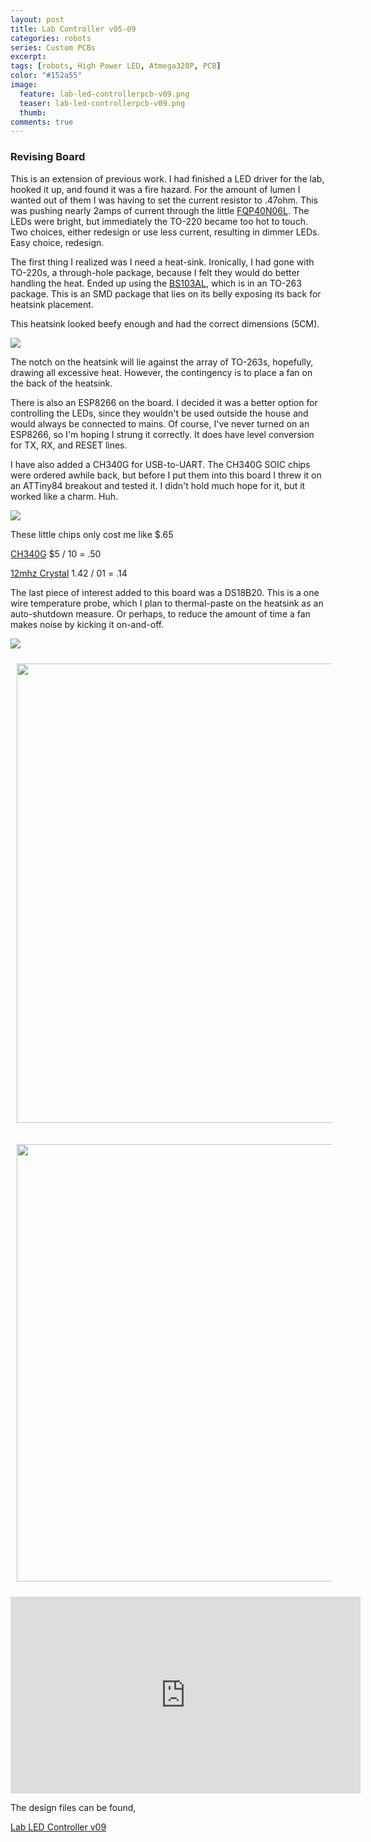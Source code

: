 ```yaml
---
layout: post
title: Lab Controller v05-09
categories: robots
series: Custom PCBs
excerpt:
tags: [robots, High Power LED, Atmega328P, PCB]
color: "#152a55"
image:
  feature: lab-led-controllerpcb-v09.png
  teaser: lab-led-controllerpcb-v09.png
  thumb:
comments: true
---
```


### Revising Board

This is an extension of previous work.  I had finished a LED driver for the lab, hooked it up, and found it was a fire hazard.  For the amount of lumen I wanted out of them I was having to set the current resistor to .47ohm.  This was pushing nearly 2amps of current through the little [FQP40N06L](http://https//www.fairchildsemi.com/datasheets/FQ/FQP30N06L.pdf).  The LEDs were bright, but immediately the TO-220 became too hot to touch.  Two choices, either redesign or use less current, resulting in dimmer LEDs.  Easy choice, redesign.

The first thing I realized was I need a heat-sink.  Ironically, I had gone with TO-220s, a through-hole package, because I felt they would do better handling the heat.  Ended up using the [BS103AL](http://pccomponents.com/datasheets/INF-BUZ103AL.PDF), which is in an TO-263 package.  This is an SMD package that lies on its belly exposing its back for heatsink placement.

This heatsink looked beefy enough and had the correct dimensions (5CM).

![](https://img.fasttechcdn.com/135/1351906/1351906-3.jpg)

The notch on the heatsink will lie against the array of TO-263s, hopefully, drawing all excessive heat.  However, the contingency is to place a fan on the back of the heatsink.

There is also an ESP8266 on the board.  I decided it was a better option for controlling the LEDs, since they wouldn't be used outside the house and would always be connected to mains.  Of course, I've never turned on an ESP8266, so I'm hoping I strung it correctly.  It does have level conversion for TX, RX, and RESET lines.

I have also added a CH340G for USB-to-UART.  The CH340G SOIC chips were ordered awhile back, but before I put them into this board I threw it on an ATTiny84 breakout and tested it.  I didn't hold much hope for it, but it worked like a charm.  Huh.

![](https://ladvien.com/images/CH340G_test.jpg)

These little chips only cost me like $.65

[CH340G](http://www.ebay.com/itm/381476894812?_trksid=p2057872.m2749.l2649&ssPageName=STRK%3AMEBIDX%3AIT) $5 / 10 = .50

[12mhz Crystal](http://www.ebay.com/itm/251550015572?_trksid=p2057872.m2749.l2649&ssPageName=STRK%3AMEBIDX%3AIT) 1.42 / 01 = .14

The last piece of interest added to this board was a DS18B20.  This is a one wire temperature probe, which I plan to thermal-paste on the heatsink as an auto-shutdown measure.  Or perhaps, to reduce the amount of time a fan makes noise by kicking it on-and-off.

![](https://ladvien.com/images/ds18b20.jpg)

<a href="https://ladvien.com/images/LED_lab_Controller_2.pdf"><img height="735" width="630" style="margin: 10px;" src="https://ladvien.com/images/led-lab-controller-schematic-v09-drivers.png"></a>

<a href="https://ladvien.com/images/LAB_LED_Controller_schematic_v09.pdf"><img height="700" width="617" style="margin: 10px;" src="https://ladvien.com/images/led-lab-controller-schematic-v09-main.png"></a>

<div class="flex-video">
<iframe width="560" height="315" src="https://www.youtube.com/embed/KYiagQ0kjwc" frameborder="0" allowfullscreen></iframe>
</div>


The design files can be found,

[Lab LED Controller v09](https://github.com/Ladvien/Ladviens-Eagle-Files/tree/master/Lab%20Controller%20Board)
